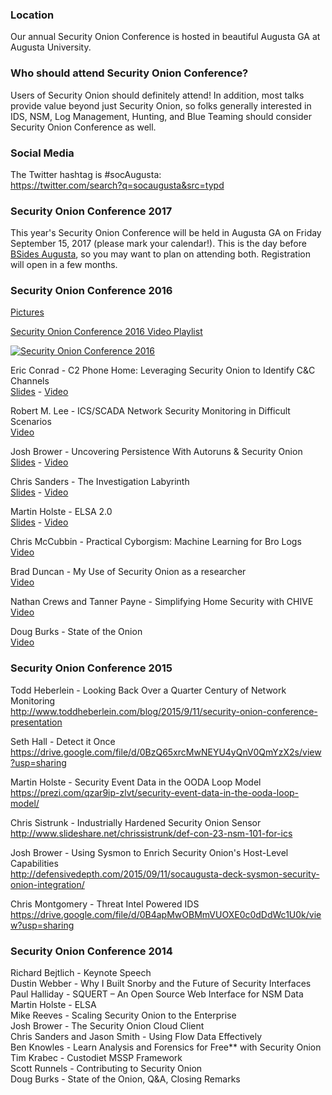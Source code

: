 ### Location
Our annual Security Onion Conference is hosted in beautiful Augusta GA at Augusta University.

### Who should attend Security Onion Conference?
Users of Security Onion should definitely attend!  In addition, most talks provide value beyond just Security Onion, so folks generally interested in IDS, NSM, Log Management, Hunting, and Blue Teaming should consider Security Onion Conference as well.

### Social Media
The Twitter hashtag is #socAugusta:  
https://twitter.com/search?q=socaugusta&src=typd

### Security Onion Conference 2017
This year's Security Onion Conference will be held in Augusta GA on Friday September 15, 2017 (please mark your calendar!).  This is the day before [BSides Augusta](http://bsidesaugusta.org), so you may want to plan on attending both.  Registration will open in a few months.


### Security Onion Conference 2016

[Pictures](http://blog.securityonion.net/2016/09/pictures-from-security-onion-conference.html)

[Security Onion Conference 2016 Video Playlist](https://www.youtube.com/watch?v=ViR405l-ggg&list=PLljFlTO9rB15Tve-LhV5k_5_0HH37eALe)

[![Security Onion Conference 2016](http://img.youtube.com/vi/ViR405l-ggg/0.jpg)](https://www.youtube.com/watch?v=ViR405l-ggg&list=PLljFlTO9rB15Tve-LhV5k_5_0HH37eALe)

Eric Conrad - C2 Phone Home: Leveraging Security Onion to Identify C&C Channels  
[Slides](http://www.ericconrad.com/2016/09/c2-phone-home-leveraging-securityonion.html) - [Video](https://www.youtube.com/watch?v=ViR405l-ggg&index=1&list=PLljFlTO9rB15Tve-LhV5k_5_0HH37eALe)

Robert M. Lee - ICS/SCADA Network Security Monitoring in Difficult Scenarios  
[Video](https://www.youtube.com/watch?v=R67qce_KrY8&index=2&list=PLljFlTO9rB15Tve-LhV5k_5_0HH37eALe)

Josh Brower - Uncovering Persistence With Autoruns & Security Onion  
[Slides](http://www.slideshare.net/DefensiveDepth/security-onion-conference-2016) - [Video](https://www.youtube.com/watch?v=LT45m30Ev4s&list=PLljFlTO9rB15Tve-LhV5k_5_0HH37eALe&index=3)

Chris Sanders - The Investigation Labyrinth  
[Slides](http://www.slideshare.net/chrissanders88/soc2016-the-investigation-labyrinth?cardname=player&autoplay_disabled=true&earned=true&lang=en&card_height=130) - [Video](https://www.youtube.com/watch?v=nW9g2K69qOA&list=PLljFlTO9rB15Tve-LhV5k_5_0HH37eALe&index=4)

Martin Holste - ELSA 2.0  
[Slides](https://drive.google.com/file/d/0By1KXg1ivlIeaDNBd2VBT0NUMFU/view) - [Video](https://www.youtube.com/watch?v=U8gwKp8enYQ&list=PLljFlTO9rB15Tve-LhV5k_5_0HH37eALe&index=5)

Chris McCubbin - Practical Cyborgism: Machine Learning for Bro Logs  
[Video](https://www.youtube.com/watch?v=ZV5Ckf9wLrc&list=PLljFlTO9rB15Tve-LhV5k_5_0HH37eALe&index=6)

Brad Duncan - My Use of Security Onion as a researcher  
[Video](https://www.youtube.com/watch?v=eFaPVym_n1A&list=PLljFlTO9rB15Tve-LhV5k_5_0HH37eALe&index=7)

Nathan Crews and Tanner Payne - Simplifying Home Security with CHIVE  
[Video](https://www.youtube.com/watch?v=zBDAjNnRiQI&list=PLljFlTO9rB15Tve-LhV5k_5_0HH37eALe&index=8)

Doug Burks - State of the Onion  
[Video](https://www.youtube.com/watch?v=AXk-Te_lMmg&list=PLljFlTO9rB15Tve-LhV5k_5_0HH37eALe&index=9)

### Security Onion Conference 2015
Todd Heberlein - Looking Back Over a Quarter Century of Network Monitoring  
http://www.toddheberlein.com/blog/2015/9/11/security-onion-conference-presentation

Seth Hall - Detect it Once  
https://drive.google.com/file/d/0BzQ65xrcMwNEYU4yQnV0QmYzX2s/view?usp=sharing

Martin Holste - Security Event Data in the OODA Loop Model  
https://prezi.com/qzar9ip-zlvt/security-event-data-in-the-ooda-loop-model/

Chris Sistrunk - Industrially Hardened Security Onion Sensor  
http://www.slideshare.net/chrissistrunk/def-con-23-nsm-101-for-ics

Josh Brower - Using Sysmon to Enrich Security Onion's Host-Level Capabilities  
http://defensivedepth.com/2015/09/11/socaugusta-deck-sysmon-security-onion-integration/

Chris Montgomery - Threat Intel Powered IDS  
https://drive.google.com/file/d/0B4apMwOBMmVUOXE0c0dDdWc1U0k/view?usp=sharing

### Security Onion Conference 2014

Richard Bejtlich - Keynote Speech  
Dustin Webber - Why I Built Snorby and the Future of Security Interfaces  
Paul Halliday - SQUERT – An Open Source Web Interface for NSM Data  
Martin Holste - ELSA  
Mike Reeves - Scaling Security Onion to the Enterprise  
Josh Brower - The Security Onion Cloud Client  
Chris Sanders and Jason Smith - Using Flow Data Effectively  
Ben Knowles - Learn Analysis and Forensics for Free** with Security Onion  
Tim Krabec - Custodiet MSSP Framework  
Scott Runnels - Contributing to Security Onion  
Doug Burks - State of the Onion, Q&A, Closing Remarks